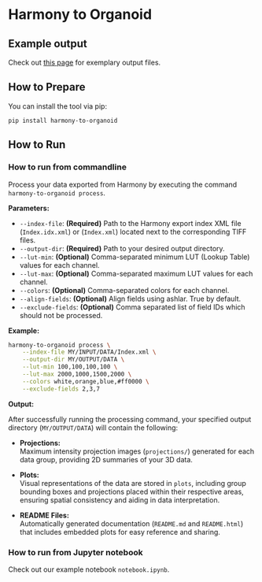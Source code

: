 # Harmony to Organoid

## Example output

Check out [this page](example_output/README.md) for exemplary output files.

## How to Prepare

You can install the tool via pip:

```
pip install harmony-to-organoid
```

## How to Run

### How to run from commandline

Process your data exported from Harmony by executing the command `harmony-to-organoid process`.

**Parameters:**

- `--index-file`: **(Required)** Path to the Harmony export index XML file (`Index.idx.xml`) or (`Index.xml`) 
  located next to the corresponding TIFF files.
- `--output-dir`: **(Required)** Path to your desired output directory.
- `--lut-min`: **(Optional)** Comma-separated minimum LUT (Lookup Table) values for each channel.
- `--lut-max`: **(Optional)** Comma-separated maximum LUT values for each channel.
- `--colors`: **(Optional)** Comma-separated colors for each channel.
- `--align-fields`: **(Optional)** Align fields using ashlar. True by default.
- `--exclude-fields`: **(Optional)** Comma separated list of field IDs which should not be processed.

**Example:**

```bash
harmony-to-organoid process \
    --index-file MY/INPUT/DATA/Index.xml \
    --output-dir MY/OUTPUT/DATA \
    --lut-min 100,100,100,100 \
    --lut-max 2000,1000,1500,2000 \
    --colors white,orange,blue,#ff0000 \
    --exclude-fields 2,3,7
```

**Output:**

After successfully running the processing command, your specified output directory (`MY/OUTPUT/DATA`) will contain the following:

- **Projections:**  
  Maximum intensity projection images (`projections/`) generated for each data group, providing 2D summaries of your 3D data.

- **Plots:**  
  Visual representations of the data are stored in `plots`, including group bounding boxes and projections placed within 
  their  respective areas, ensuring spatial consistency and aiding in data interpretation.

- **README Files:**  
  Automatically generated documentation (`README.md` and `README.html`) that includes embedded plots for easy reference and sharing.

### How to run from Jupyter notebook

Check out our example notebook `notebook.ipynb`.
